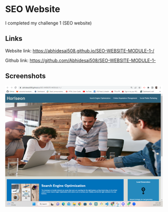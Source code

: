# SEO Website

I completed my challenge 1 (SEO website)

## Links

Website link: https://abhidesai508.github.io/SEO-WEBSITE-MODULE-1-/

Github link: https://github.com/Abhidesai508/SEO-WEBSITE-MODULE-1-

## Screenshots

![Scrrenshot is half due to small screen](https://github.com/Abhidesai508/SEO-WEBSITE-MODULE-1-/blob/main/Develop/assets/images/Screenshot%202023-03-07%20022308.png) 
